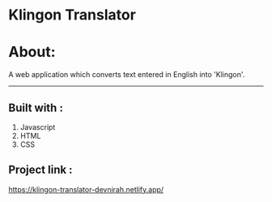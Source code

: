 
# Klingon Translator

# About:
A web application which converts text entered in English into  'Klingon'.

****
## Built with :

1. Javascript
2. HTML
3. CSS

## Project link :
https://klingon-translator-devnirah.netlify.app/



